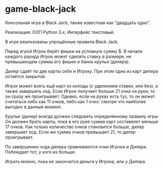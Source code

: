 # game-black-jack
Консольная игра в Black Jack, также известная как "двадцать одно".



Реализация:
ООП Python 3.x;
Интерфейс текстовый.



В игре реализованы упрощённые правила Black Jack.

Перед игрой Игрок берёт фишки на условную сумму $.
В начале каждого раунда Игрок может сделать ставку в размере, не превышающем суммы его фишек и банка крупье (дилера).

Дилер сдаёт по две карты себе и Игроку. При этом одна из карт дилера остаётся закрытой.

Игрок может взять ещё карт из колоды (с удвоением ставки, или без), а также завершить ход.
Если Игрок получает больше 21 очка на руки, то он сразу же проигрывает.
Однако, если на руках есть туз, то он может считаться либо как 11 очков, либо как 1 очко: смотря что наиболее выгодно в данный момент.

Крупье (дилер) всегда должен следовать определённому правилу игры:
Он должен брать карты, пока в его руке сумма карт составялет меньше 17 очков. Как только количество очков становится больше, дилер завершает ход.
Если же сумма очков превышает 21, то дилер проигрывает.

По завершению хода дилера сравниваются очки Игрока и Дилера. Побеждает тот, у кого их больше.

Играть можно, пока не закончатся деньги у Игрока, или у Дилера.
